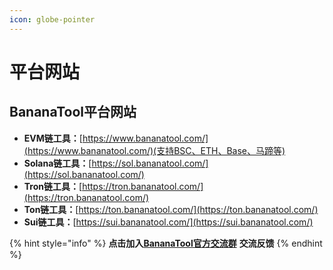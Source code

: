 ```yaml
---
icon: globe-pointer
---
```


# 平台网站

## BananaTool**平台网站**

* **EVM链工具：**[https://www.bananatool.com/](https://www.bananatool.com/)(支持BSC、ETH、Base、马蹄等)
* **Solana链工具：**[https://sol.bananatool.com/](https://sol.bananatool.com/)
* **Tron链工具：**[https://tron.bananatool.com/](https://tron.bananatool.com/)
* **Ton链工具：**[https://ton.bananatool.com/](https://ton.bananatool.com/)
* **Sui链工具：**[https://sui.bananatool.com/](https://sui.bananatool.com/)

{% hint style="info" %}
**点击加入**[**BananaTool官方交流群**](https://t.me/BananaTools) **交流反馈**
{% endhint %}
